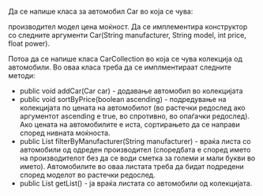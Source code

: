 Да се напише класа за автомобил Car во која се чува:

производител
модел
цена
моќност.
Да се имплементира конструктор со следните аргументи Car(String manufacturer, String model, int price, float power).

Потоа да се напише класа CarCollection во која се чува колекција од автомобили. Во оваа класа треба да се имплментираат следните методи:

* public void addCar(Car car) - додавање автомобил во колекцијата
* public void sortByPrice(boolean ascending) - подредување на колекцијата по цената на автомобилот (во растечки редослед ако аргументот ascending е true, во спротивно, во опаѓачки редослед). Ако цената на автомобилите е иста, сортирањето да се направи според нивната моќноста.
* public List<Car> filterByManufacturer(String manufacturer) - враќа листа со автомобили од одреден производител (споредбата е според името на производителот без да се води сметка за големи и мали букви во името). Автомобилите во оваа листата треба да бидат подредени според моделот во растечки редослед.
* public List<Car> getList() - ја враќа листата со автомобили од колекцијата.